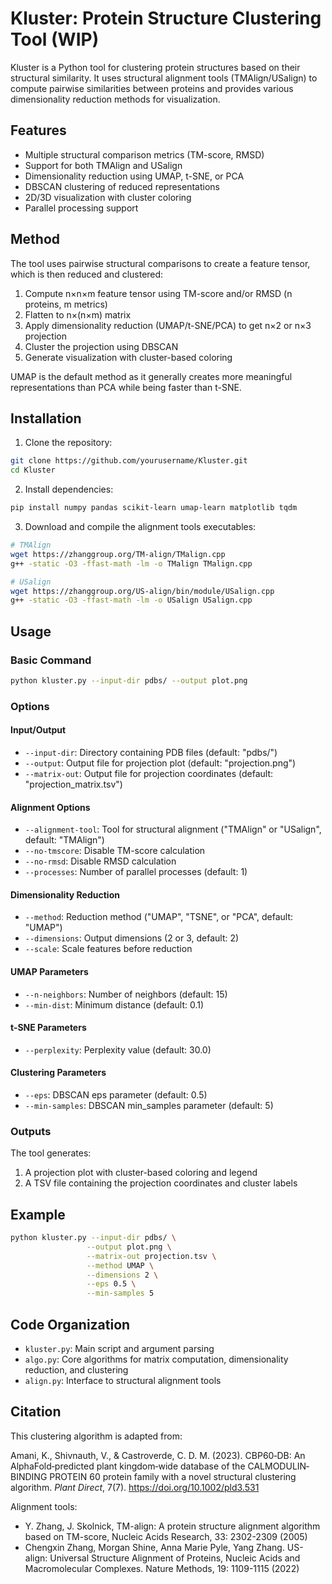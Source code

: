 # Kluster: Protein Structure Clustering Tool (WIP)

Kluster is a Python tool for clustering protein structures based on their structural similarity. It uses structural alignment tools (TMAlign/USalign) to compute pairwise similarities between proteins and provides various dimensionality reduction methods for visualization.

## Features

- Multiple structural comparison metrics (TM-score, RMSD)
- Support for both TMAlign and USalign
- Dimensionality reduction using UMAP, t-SNE, or PCA
- DBSCAN clustering of reduced representations
- 2D/3D visualization with cluster coloring
- Parallel processing support

## Method

The tool uses pairwise structural comparisons to create a feature tensor, which is then reduced and clustered:

1. Compute n×n×m feature tensor using TM-score and/or RMSD (n proteins, m metrics)
2. Flatten to n×(n×m) matrix
3. Apply dimensionality reduction (UMAP/t-SNE/PCA) to get n×2 or n×3 projection
4. Cluster the projection using DBSCAN
5. Generate visualization with cluster-based coloring

UMAP is the default method as it generally creates more meaningful representations than PCA while being faster than t-SNE.

## Installation

1. Clone the repository:
```bash
git clone https://github.com/yourusername/Kluster.git
cd Kluster
```

2. Install dependencies:
```bash
pip install numpy pandas scikit-learn umap-learn matplotlib tqdm
```

3. Download and compile the alignment tools executables:
```bash
# TMAlign
wget https://zhanggroup.org/TM-align/TMalign.cpp
g++ -static -O3 -ffast-math -lm -o TMalign TMalign.cpp

# USalign
wget https://zhanggroup.org/US-align/bin/module/USalign.cpp
g++ -static -O3 -ffast-math -lm -o USalign USalign.cpp
```

## Usage

### Basic Command

```bash
python kluster.py --input-dir pdbs/ --output plot.png
```

### Options

#### Input/Output
- `--input-dir`: Directory containing PDB files (default: "pdbs/")
- `--output`: Output file for projection plot (default: "projection.png")
- `--matrix-out`: Output file for projection coordinates (default: "projection_matrix.tsv")

#### Alignment Options
- `--alignment-tool`: Tool for structural alignment ("TMAlign" or "USalign", default: "TMAlign")
- `--no-tmscore`: Disable TM-score calculation
- `--no-rmsd`: Disable RMSD calculation
- `--processes`: Number of parallel processes (default: 1)

#### Dimensionality Reduction
- `--method`: Reduction method ("UMAP", "TSNE", or "PCA", default: "UMAP")
- `--dimensions`: Output dimensions (2 or 3, default: 2)
- `--scale`: Scale features before reduction

#### UMAP Parameters
- `--n-neighbors`: Number of neighbors (default: 15)
- `--min-dist`: Minimum distance (default: 0.1)

#### t-SNE Parameters
- `--perplexity`: Perplexity value (default: 30.0)

#### Clustering Parameters
- `--eps`: DBSCAN eps parameter (default: 0.5)
- `--min-samples`: DBSCAN min_samples parameter (default: 5)

### Outputs

The tool generates:
1. A projection plot with cluster-based coloring and legend
2. A TSV file containing the projection coordinates and cluster labels

## Example

```bash
python kluster.py --input-dir pdbs/ \
                 --output plot.png \
                 --matrix-out projection.tsv \
                 --method UMAP \
                 --dimensions 2 \
                 --eps 0.5 \
                 --min-samples 5
```

## Code Organization

- `kluster.py`: Main script and argument parsing
- `algo.py`: Core algorithms for matrix computation, dimensionality reduction, and clustering
- `align.py`: Interface to structural alignment tools

## Citation

This clustering algorithm is adapted from:

Amani, K., Shivnauth, V., & Castroverde, C. D. M. (2023). CBP60‐DB: An AlphaFold‐predicted plant kingdom‐wide database of the CALMODULIN‐BINDING PROTEIN 60 protein family with a novel structural clustering algorithm. *Plant Direct*, 7(7). https://doi.org/10.1002/pld3.531

Alignment tools:

- Y. Zhang, J. Skolnick, TM-align: A protein structure alignment algorithm based on TM-score, Nucleic Acids Research, 33: 2302-2309 (2005) 
- Chengxin Zhang, Morgan Shine, Anna Marie Pyle, Yang Zhang. US-align: Universal Structure Alignment of Proteins, Nucleic Acids and Macromolecular Complexes. Nature Methods, 19: 1109-1115 (2022)
